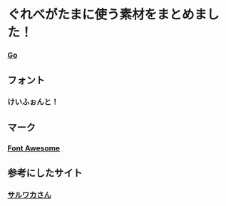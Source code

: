 # ぐれべがたまに使う素材をまとめました！
### [Go](https://fugufx.github.io/assets/asset-home.html)

## フォント
### けいふぉんと！

## マーク
### [Font Awesome](https://fontawesome.com/)

## 参考にしたサイト
### [サルワカさん](https://saruwakakun.com/html-css/basic/font-awesome)
